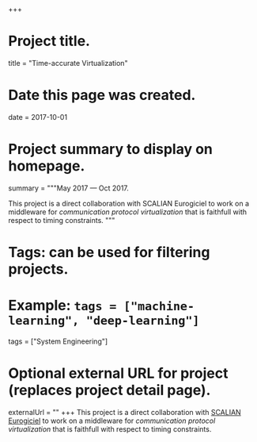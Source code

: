 +++
# Project title.
title = "Time-accurate Virtualization"

# Date this page was created.
date = 2017-10-01

# Project summary to display on homepage.
summary = """May 2017 &mdash; Oct 2017.

This project is a direct collaboration with SCALIAN Eurogiciel to work on a
middleware for _communication protocol virtualization_ that is faithfull with
respect to timing constraints. """

# Tags: can be used for filtering projects.
# Example: `tags = ["machine-learning", "deep-learning"]`
tags = ["System Engineering"]

# Optional external URL for project (replaces project detail page).
externalUrl = ""
+++
This project is a direct collaboration with [SCALIAN
Eurogiciel](http://www.scalian.com/home/?lang=en) to work on a middleware for
_communication protocol virtualization_ that is faithfull with respect to timing
constraints.
